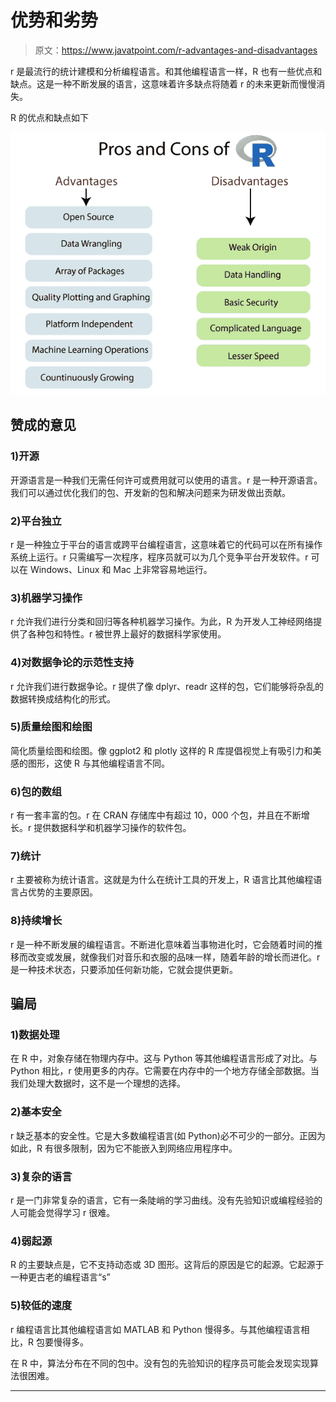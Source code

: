 # 优势和劣势

> 原文：<https://www.javatpoint.com/r-advantages-and-disadvantages>

r 是最流行的统计建模和分析编程语言。和其他编程语言一样，R 也有一些优点和缺点。这是一种不断发展的语言，这意味着许多缺点将随着 r 的未来更新而慢慢消失。

R 的优点和缺点如下

![R Advantages and Disadvantages](img/d5e63825b9d7b059bcbbc6427af78a89.png)

## 赞成的意见

### 1)开源

开源语言是一种我们无需任何许可或费用就可以使用的语言。r 是一种开源语言。我们可以通过优化我们的包、开发新的包和解决问题来为研发做出贡献。

### 2)平台独立

r 是一种独立于平台的语言或跨平台编程语言，这意味着它的代码可以在所有操作系统上运行。r 只需编写一次程序，程序员就可以为几个竞争平台开发软件。r 可以在 Windows、Linux 和 Mac 上非常容易地运行。

### 3)机器学习操作

r 允许我们进行分类和回归等各种机器学习操作。为此，R 为开发人工神经网络提供了各种包和特性。r 被世界上最好的数据科学家使用。

### 4)对数据争论的示范性支持

r 允许我们进行数据争论。r 提供了像 dplyr、readr 这样的包，它们能够将杂乱的数据转换成结构化的形式。

### 5)质量绘图和绘图

简化质量绘图和绘图。像 ggplot2 和 plotly 这样的 R 库提倡视觉上有吸引力和美感的图形，这使 R 与其他编程语言不同。

### 6)包的数组

r 有一套丰富的包。r 在 CRAN 存储库中有超过 10，000 个包，并且在不断增长。r 提供数据科学和机器学习操作的软件包。

### 7)统计

r 主要被称为统计语言。这就是为什么在统计工具的开发上，R 语言比其他编程语言占优势的主要原因。

### 8)持续增长

r 是一种不断发展的编程语言。不断进化意味着当事物进化时，它会随着时间的推移而改变或发展，就像我们对音乐和衣服的品味一样，随着年龄的增长而进化。r 是一种技术状态，只要添加任何新功能，它就会提供更新。

## 骗局

### 1)数据处理

在 R 中，对象存储在物理内存中。这与 Python 等其他编程语言形成了对比。与 Python 相比，r 使用更多的内存。它需要在内存中的一个地方存储全部数据。当我们处理大数据时，这不是一个理想的选择。

### 2)基本安全

r 缺乏基本的安全性。它是大多数编程语言(如 Python)必不可少的一部分。正因为如此，R 有很多限制，因为它不能嵌入到网络应用程序中。

### 3)复杂的语言

r 是一门非常复杂的语言，它有一条陡峭的学习曲线。没有先验知识或编程经验的人可能会觉得学习 r 很难。

### 4)弱起源

R 的主要缺点是，它不支持动态或 3D 图形。这背后的原因是它的起源。它起源于一种更古老的编程语言“s”

### 5)较低的速度

r 编程语言比其他编程语言如 MATLAB 和 Python 慢得多。与其他编程语言相比，R 包要慢得多。

在 R 中，算法分布在不同的包中。没有包的先验知识的程序员可能会发现实现算法很困难。

* * *